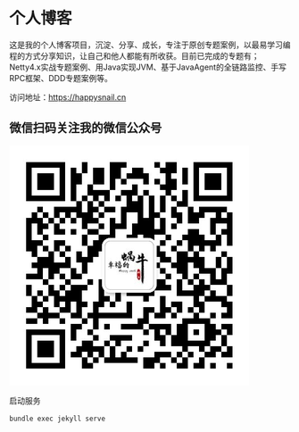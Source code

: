 # 个人博客

这是我的个人博客项目，沉淀、分享、成长，专注于原创专题案例，以最易学习编程的方式分享知识，让自己和他人都能有所收获。目前已完成的专题有；Netty4.x实战专题案例、用Java实现JVM、基于JavaAgent的全链路监控、手写RPC框架、DDD专题案例等。

访问地址：https://happysnail.cn

## 微信扫码关注我的微信公众号

![](/assets/images/qrcode.jpg)



启动服务

```
bundle exec jekyll serve
```

